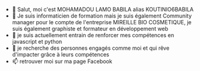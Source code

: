 - 👋 Salut, moi c'est MOHAMADOU LAMO BABILA alias KOUTINIO6BABILA
- 👀 Je suis informaticien de formation mais je suis également Community manager pour le compte de l'entreprise MIREILLE BIO COSMETIQUE, je suis également graphiste et formateur en développement web
- 🌱 je suis actuellement entrain de renforcer mes compétences en javascript et python
- 💞️ je recherche des personnes engagés comme moi et qui rêve d'impacter grâce à leurs compétences
- 📫 retrouver moi sur ma page Facebook 

<!---

--->
